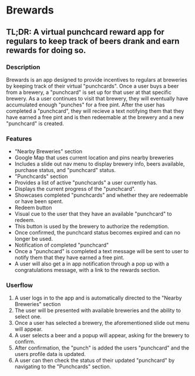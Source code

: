 # Brewards

**TL;DR**: A virtual punchcard reward app for regulars to keep track of beers drank and earn rewards for doing so.
---
### Description
Brewards is an app designed to provide incentives to regulars at breweries by keeping track of their virtual "punchcards". Once a user buys a beer from a brewery, a "punchcard" is set up for that user at that specific brewery. As a user continues to visit that brewery, they will eventually have accumulated enough "punches" for a free pint. After the user has completed a "punchcard", they will recieve a text notifying them that they have earned a free pint and is then redeemable at the brewery and a new "punchcard" is created. 

### Features
* "Nearby Breweries" section
 * Google Map that uses current location and pins nearby breweries
 * Includes a slide out nav menu to display brewery info, beers available, purchase status, and "punchcard" status.
* "Punchcards" section
 * Provides a list of active "punchcards" a user currently has.
 * Displays the current progress of the "punchcard".
 * Showcases completed "punchcards" and whether they are redeemable or have been spent.
 * Redeem button
  * Visual cue to the user that they have an available "punchcard" to redeem.
  * This button is used by the brewery to authorize the redemption.
  * Once confirmed, the punchcard status becomes expired and can no longer be used.
* Notification of completed "punchcard"
 * Once a "punchcard" is completed a text message will be sent to user to notify them that they have earned a free pint.
 * A user will also get a in app notification through a pop up with a congratulations message, with a link to the rewards section.

### Userflow
1. A user logs in to the app and is automatically directed to the "Nearby Breweries" section
2. The user will be presented with available breweries and the ability to select one.
3. Once a user has selected a brewery, the aforementioned slide out menu will appear. 
4. A user selects a beer and a popup will appear, asking for the brewery to confirm.
5. After confirmation, the "punch" is added the users "punchcard" and the users profile data is updated. 
6. A user can then check the status of their updated "punchcard" by navigating to the "Punchcards" section.